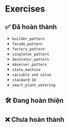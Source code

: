 # Exercises

## ✅ Đã hoàn thành
- `builder_pattern`
- `facade_pattern`
- `factory_pattern`
- `singleton_pattern`
- `decorator_pattern`
- `observer_pattern`
- `state_machine`
- `variable and value`
- `standard IO`
- `smart_plant_watering`
## 🛠️ Đang hoàn thiện

## ❌ Chưa hoàn thành


